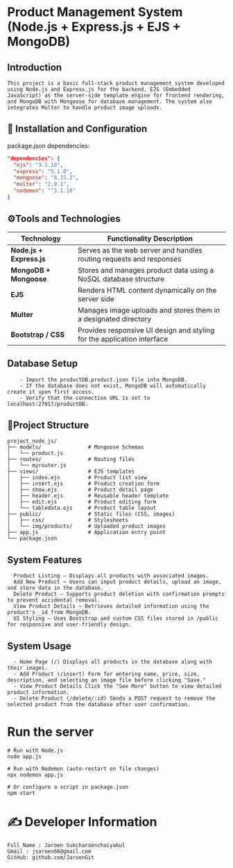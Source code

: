 # Product Management System (Node.js + Express.js + EJS + MongoDB)
Introduction
---
```
This project is a basic full-stack product management system developed using Node.js and Express.js for the backend, EJS (Embedded JavaScript) as the server-side template engine for frontend rendering, and MongoDB with Mongoose for database management. The system also integrates Multer to handle product image uploads.
```
## 🧰 Installation and Configuration
package.json dependencies:
```json
"dependencies": {
  "ejs": "3.1.10",
  "express": "5.1.0",
  "mongoose": "8.15.2",
  "multer": "2.0.1",
  "nodemon": "^3.1.10"
}
```

## ⚙️Tools and Technologies

| Technology                | Functionality Description                                                    |
| ------------------------ | ------------------------------------------------------------ |
| **Node.js + Express.js** | Serves as the web server and handles routing requests and responses  |
| **MongoDB + Mongoose**   | Stores and manages product data using a NoSQL database structure                           |
| **EJS**                  | Renders HTML content dynamically on the server side     |
| **Multer**               | Manages image uploads and stores them in a designated directory                              |
| **Bootstrap / CSS**      | Provides responsive UI design and styling for the application interface                   |

## Database Setup
```
    - Import the productDB.product.json file into MongoDB.
    - If the database does not exist, MongoDB will automatically create it upon first access.
    - Verify that the connection URL is set to localhost:27017/productDB.
```

## 📁Project Structure
```
project_node_js/
├── models/               # Mongoose Schemas
│   └── product.js
├── routes/               # Routing files
│   └── myrouter.js
├── views/                # EJS templates
│   ├── index.ejs         # Product list view
│   ├── insert.ejs        # Product creation form
│   ├── show.ejs          # Product detail page
│   ├── header.ejs        # Reusable header template
│   ├── edit.ejs          # Product editing form
│   └── tabledata.ejs     # Product table layout
├── public/               # Static files (CSS, images)
│   ├── css/              # Stylesheets
│   └── img/products/     # Uploaded product images
├── app.js                # Application entry point
└── package.json
```

## System Features
```
  Product Listing — Displays all products with associated images.
  Add New Product — Users can input product details, upload an image, and store data in the database.
  Delete Product — Supports product deletion with confirmation prompts to prevent accidental removal.
  View Product Details — Retrieves detailed information using the product's _id from MongoDB.
  UI Styling — Uses Bootstrap and custom CSS files stored in /public for responsive and user-friendly design.
```
## System Usage
```
  - Home Page (/) Displays all products in the database along with their images.
  - Add Product (/insert) Form for entering name, price, size, description, and selecting an image file before clicking "Save."
  - View Product Details Click the "See More" button to view detailed product information.
  - Delete Product (/delete/:id) Sends a POST request to remove the selected product from the database after user confirmation.
```

# Run the server
```
# Run with Node.js
node app.js

# Run with Nodemon (auto-restart on file changes)
npx nodemon app.js

# Or configure a script in package.json
npm start
```

# ✍️ Developer Information
```
Full Name : Jaroen Sukcharoenchaiyakul
Gmail : jsaroen66@gmail.com
GitHub: github.com/JaroenGit
```
